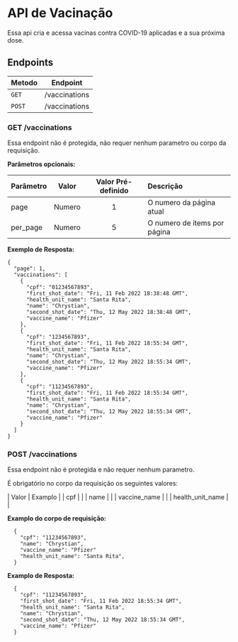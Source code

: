 # API de Vacinação

Essa api cria e acessa vacinas contra COVID-19 aplicadas e a sua próxima dose.

## Endpoints

| Metodo | Endpoint |
|---|---|
| `GET` | /vaccinations |
| `POST` | /vaccinations |

### **GET /vaccinations**

  Essa endpoint não é protegida, não requer nenhum parametro ou corpo da requisição.

  **Parâmetros opcionais:**

  | Parâmetro | Valor | Valor Pré-definido | Descrição |
  |:----|:----:|:----:|:----|
  | page | Numero | 1 | O numero da página atual |
  | per_page | Numero | 5 | O numero de items por página |

  **Exemplo de Resposta:**

  ```
  {
    "page": 1,
    "vaccinations": [
      {
        "cpf": "01234567893",
        "first_shot_date": "Fri, 11 Feb 2022 18:38:48 GMT",
        "health_unit_name": "Santa Rita",
        "name": "Chrystian",
        "second_shot_date": "Thu, 12 May 2022 18:38:48 GMT",
        "vaccine_name": "Pfizer"
      },
      {
        "cpf": "1234567893",
        "first_shot_date": "Fri, 11 Feb 2022 18:55:34 GMT",
        "health_unit_name": "Santa Rita",
        "name": "Chrystian",
        "second_shot_date": "Thu, 12 May 2022 18:55:34 GMT",
        "vaccine_name": "Pfizer"
      },
      {
        "cpf": "11234567893",
        "first_shot_date": "Fri, 11 Feb 2022 18:55:34 GMT",
        "health_unit_name": "Santa Rita",
        "name": "Chrystian",
        "second_shot_date": "Thu, 12 May 2022 18:55:34 GMT",
        "vaccine_name": "Pfizer"
      }
    ]
  }
  ```

### **POST /vaccinations**

  Essa endpoint não é protegida e não requer nenhum parametro.

  É obrigatório no corpo da requisição os seguintes valores:
  
  | Valor | Examplo |
  | cpf |  |
  | name |  |
  | vaccine_name |  |
  | health_unit_name | |
 
  **Examplo do corpo de requisição:**
  ```
    {
      "cpf": "11234567893",
      "name": "Chrystian",
      "vaccine_name": "Pfizer"
      "health_unit_name": "Santa Rita",
    }
  ```

  **Examplo de Resposta:**
  ```
    {
      "cpf": "11234567893",
      "first_shot_date": "Fri, 11 Feb 2022 18:55:34 GMT",
      "health_unit_name": "Santa Rita",
      "name": "Chrystian",
      "second_shot_date": "Thu, 12 May 2022 18:55:34 GMT",
      "vaccine_name": "Pfizer"
    }
  ```